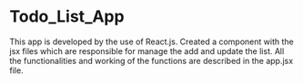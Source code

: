 # Todo_List_App
This app is developed by the use of React.js.
Created a component with the jsx files which are responsible for manage the add and update the list.
All the functionalities and working of the functions are described in the app.jsx file.

